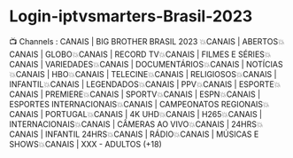 # Login-iptvsmarters-Brasil-2023

📺 Channels : CANAIS | BIG BROTHER BRASIL 2023
💥CANAIS | ABERTOS💥CANAIS | GLOBO💥CANAIS
| RECORD TV💥CANAIS | FILMES E SÉRIES💥CANAIS 
| VARIEDADES💥CANAIS | DOCUMENTÁRIOS💥CANAIS 
| NOTÍCIAS 💥CANAIS | HBO💥CANAIS 
| TELECINE💥CANAIS | RELIGIOSOS💥CANAIS
| INFANTIL💥CANAIS | LEGENDADOS💥CANAIS 
| PPV💥CANAIS | ESPORTE💥CANAIS 
| PREMIERE💥CANAIS | 
SPORTV💥CANAIS | 
ESPN💥CANAIS | ESPORTES INTERNACIONAIS💥CANAIS |
CAMPEONATOS REGIONAIS💥CANAIS | PORTUGAL💥CANAIS |
4K UHD💥CANAIS | H265💥CANAIS | INTERNACIONAIS💥CANAIS
| CÂMERAS AO VIVO💥CANAIS | 24HRS💥CANAIS | 
INFANTIL 24HRS💥CANAIS | RÁDIO💥CANAIS
| MÚSICAS E SHOWS💥CANAIS | XXX - ADULTOS (+18)
